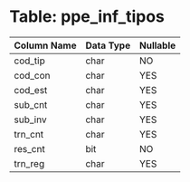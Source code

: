 # Table: ppe_inf_tipos

| Column Name | Data Type | Nullable |
|-------------|-----------|----------|
| cod_tip | char | NO |
| cod_con | char | YES |
| cod_est | char | YES |
| sub_cnt | char | YES |
| sub_inv | char | YES |
| trn_cnt | char | YES |
| res_cnt | bit | NO |
| trn_reg | char | YES |
